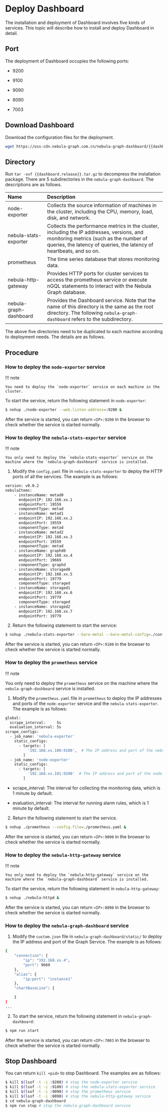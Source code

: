 # Deploy Dashboard

The installation and deployment of Dashboard involves five kinds of services. This topic will describe how to install and deploy Dashboard in detail.

## Port

The deployment of Dashboard occupies the following ports:

- 9200

- 9100

- 9090

- 8090

- 7003

## Download Dashboard

Download the configuration files for the deployment.

```bash
wget https://oss-cdn.nebula-graph.com.cn/nebula-graph-dashboard/{{dashboard.release}}.tar.gz
```

## Directory

Run `tar -xvf {{dashboard.release}}.tar.gz` to decompress the installation package. There are 5 subdirectories in the `nebula-graph-dashboard`. The descriptions are as follows.

|Name|Description|
|:---|:---|
|node-exporter | Collects the source information of machines in the cluster, including the CPU, memory, load, disk, and network.|
|nebula-stats-exporter | Collects the performance metrics in the cluster, including the IP addresses, versions, and monitoring metrics (such as the number of queries, the latency of queries, the latency of heartbeats, and so on.|
|prometheus | The time series database that stores monitoring data. |
|nebula-http-gateway | Provides HTTP ports for cluster services to access the prometheus service or execute nGQL statements to interact with the Nebula Graph database.|
|nebula-graph-dashboard| Provides the Dashboard service. Note that the name of this directory is the same as the root directory. The following `nebula-graph-dashboard` refers to the subdirectory.|

The above five directories need to be duplicated to each machine according to deployment needs. The details are as follows.

## Procedure

### How to deploy the `node-exporter` service

!!! note

    You need to deploy the `node-exporter` service on each machine in the cluster.

To start the service, return the following statement in `node-exporter`:

```bash
$ nohup ./node-exporter --web.listen-address=:9200 &
```

After the service is started, you can return `<IP>:9200` in the browser to check whether the service is started normally.

### How to deploy the `nebula-stats-exporter` service

!!! note

    You only need to deploy the `nebula-stats-exporter` service on the machine where the `nebula-graph-dashboard` service is installed.

1. Modify the `config.yaml` file in `nebula-stats-exporter` to deploy the HTTP ports of all the services. The example is as follows:

  ```bash
  version: v0.0.2
  nebulaItems:
      - instanceName: metad0
        endpointIP: 192.168.xx.1
        endpointPort: 19559
        componentType: metad
      - instanceName: metad1
        endpointIP: 192.168.xx.2
        endpointPort: 19559
        componentType: metad
      - instanceName: metad2
        endpointIP: 192.168.xx.3
        endpointPort: 19559
        componentType: metad
      - instanceName: graphd0
        endpointIP: 192.168.xx.4
        endpointPort: 19669
        componentType: graphd
      - instanceName: storaged0
        endpointIP: 192.168.xx.5
        endpointPort: 19779
        componentType: storaged
      - instanceName: storaged1
        endpointIP: 192.168.xx.6
        endpointPort: 19779
        componentType: storaged
      - instanceName: storaged2
        endpointIP: 192.168.xx.7
        endpointPort: 19779
  ```

2. Return the following statement to start the service:

  ```bash
  $ nohup ./nebula-stats-exporter --bare-metal --bare-metal-config=./config.yaml &
  ```

After the service is started, you can return `<IP>:9100` in the browser to check whether the service is started normally.

### How to deploy the `prometheus` service

!!! note

   You only need to deploy the `prometheus` service on the machine where the `nebula-graph-dashboard` service is installed.

1. Modify the `prometheus.yaml` file in `prometheus` to deploy the IP addresses and ports of the `node-exporter` service and the `nebula-stats-exporter`. The example is as follows:

  ```bash
  global:
    scrape_interval:     5s
    evaluation_interval: 5s
  scrape_configs:
    - job_name: 'nebula-exporter'
      static_configs:
        - targets: [
            '192.168.xx.100:9100',  # The IP address and port of the nebula-stats-exporter service.
          ]
    - job_name: 'node-exporter'
      static_configs:
        - targets: [
            '192.168.xx.101:9200'  # The IP address and port of the node-exporter service.
          ]
  ```

  - scrape_interval: The interval for collecting the monitoring data, which is 1 minute by default.

  - evaluation_interval: The interval for running alarm rules, which is 1 minute by default.

2. Return the following statement to start the service.

  ```bash
  $ nohup ./prometheus --config.file=./prometheus.yaml &
  ```

After the service is started, you can return `<IP>:9090` in the browser to check whether the service is started normally.

### How to deploy the `nebula-http-gateway` service

!!! note

    You only need to deploy the `nebula-http-gateway` service on the machine where the `nebula-graph-dashboard` service is installed.

To start the service, return the following statement in `nebula-http-gateway`:

```bash
$ nohup ./nebula-httpd &
```

After the service is started, you can return `<IP>:8090` in the browser to check whether the service is started normally.

### How to deploy the `nebula-graph-dashboard` service

1. Modify the `custom.json` file in `nebula-graph-dashboard/static/` to deploy the IP address and port of the Graph Service. The example is as follows:

  ```bash
  {
      "connection": {
          "ip": "192.168.xx.4",
          "port": 9669
      },
      "alias": {
          "ip:port": "instance1"
      },
      "chartBaseLine": {

      }
  }
  ...
  ```

2. To start the service, return the following statement in `nebula-graph-dashboard`:

  ```bash
  $ npm run start
  ```

After the service is started, you can return `<IP>:7003` in the browser to check whether the service is started normally.

## Stop Dashboard

You can return `kill <pid>` to stop Dashboard. The examples are as follows:

```bash
$ kill $(lsof -t -i :9200) # stop the node-exporter service
$ kill $(lsof -t -i :9100) # stop the nebula-stats-exporter service
$ kill $(lsof -t -i :9090) # stop the prometheus service
$ kill $(lsof -t -i :8090) # stop the nebula-http-gateway service
$ cd nebula-graph-dashboard
$ npm run stop # stop the nebula-graph-dashboard service
```